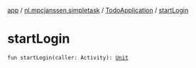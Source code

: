 [app](../../index.md) / [nl.mpcjanssen.simpletask](../index.md) / [TodoApplication](index.md) / [startLogin](.)

# startLogin

`fun startLogin(caller: Activity): `[`Unit`](https://kotlinlang.org/api/latest/jvm/stdlib/kotlin/-unit/index.html)